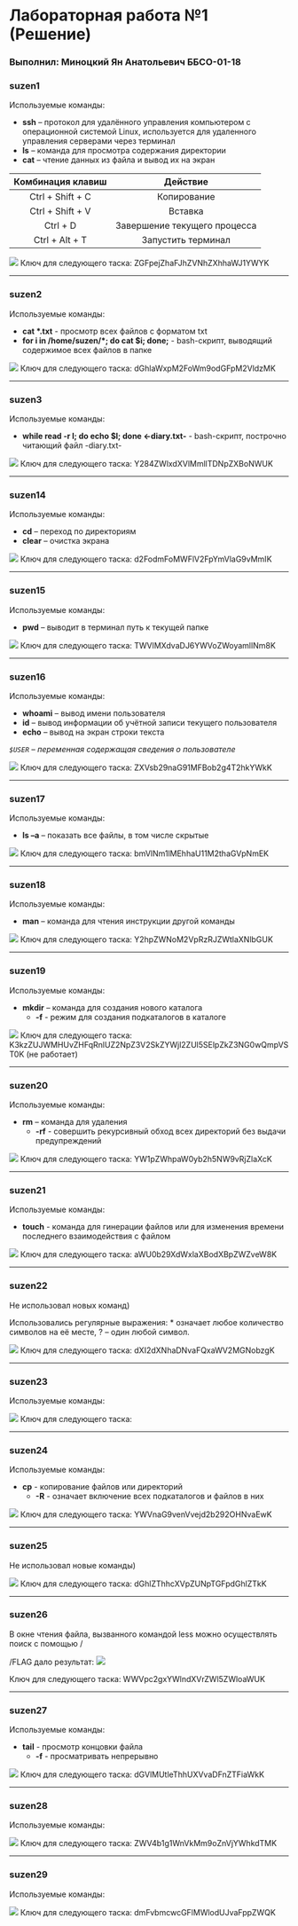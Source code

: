 # Лабораторная работа №1 (Решение)
###  Выполнил: Миноцкий Ян Анатольевич ББСО-01-18

### suzen1
Используемые команды:
- **ssh** – протокол для удалённого управления компьютером с операционной системой Linux, используется для удаленного управления серверами через терминал
-  **ls** – команда для просмотра содержания директории
- **cat** – чтение данных из файла и вывод их на экран

|  Комбинация клавиш | Действие  |
| :------------: | :------------: |
| Ctrl + Shift + C  |  Копирование |
| Ctrl + Shift + V  |  Вставка |
| Ctrl + D   | Завершение текущего процесса  |
| Ctrl + Alt + T  | Запустить терминал |

![](https://github.com/Yan-Minotskiy/labOS/blob/master/screenshots/1.png)
Ключ для следующего таска: ZGFpejZhaFJhZVNhZXhhaWJ1YWYK

------------

### suzen2
Используемые команды:
- **cat \*.txt** - просмотр всех файлов с форматом txt
-  **for i in /home/suzen/*; do cat $i; done;** - bash-скрипт, выводящий содержимое всех файлов в папке

![](https://github.com/Yan-Minotskiy/labOS/blob/master/screenshots/2.png)
Ключ для следующего таска: dGhlaWxpM2FoWm9odGFpM2VldzMK

------------

### suzen3
Используемые команды:
-  **while read -r l; do echo $l; done <-diary.txt-** - bash-скрипт, построчно читающий файл -diary.txt-

![](https://github.com/Yan-Minotskiy/labOS/blob/master/screenshots/3.png)
Ключ для следующего таска: Y284ZWlxdXVlMmllTDNpZXBoNWUK

------------

### suzen14
Используемые команды:
- **cd** – переход по директориям
- **clear** – очистка экрана

![](https://github.com/Yan-Minotskiy/labOS/blob/master/screenshots/14.png)
Ключ для следующего таска: d2FodmFoMWFlV2FpYmVlaG9vMmIK

------------

### suzen15
Используемые команды:
- **pwd** – выводит в терминал путь к текущей папке

![](https://github.com/Yan-Minotskiy/labOS/blob/master/screenshots/15.png)
Ключ для следующего таска: TWVlMXdvaDJ6YWVoZWoyamllNm8K

------------

### suzen16
Используемые команды:
- **whoami** – вывод имени пользователя
- **id** – вывод информации об учётной записи текущего пользователя
- **echo** – вывод на экран строки текста

*`$USER` – переменная содержащая сведения о пользователе*

![](https://github.com/Yan-Minotskiy/labOS/blob/master/screenshots/16.png)
Ключ для следующего таска: ZXVsb29naG91MFBob2g4T2hkYWkK

------------

### suzen17
Используемые команды:
- **ls –a** – показать все файлы, в том числе скрытые

![](https://github.com/Yan-Minotskiy/labOS/blob/master/screenshots/17.png)
Ключ для следующего таска: bmVlNm1lMEhhaU11M2thaGVpNmEK

------------

### suzen18
Используемые команды:
- **man** – команда для чтения инструкции другой команды

![](https://github.com/Yan-Minotskiy/labOS/blob/master/screenshots/18.png)
Ключ для следующего таска: Y2hpZWNoM2VpRzRJZWtlaXNlbGUK

------------

### suzen19
Используемые команды:
- **mkdir** – команда для создания нового каталога
  - **-f** - режим для создания подкаталогов в каталоге
  
![](https://github.com/Yan-Minotskiy/labOS/blob/master/screenshots/19.png)
Ключ для следующего таска: K3kzZUJWMHUvZHFqRnlUZ2NpZ3V2SkZYWjl2ZUl5SElpZkZ3NG0wQmpVST0K (не работает)

------------

### suzen20
Используемые команды:
- **rm** – команда для удаления
  - **-rf** - совершить рекурсивный обход всех директорий без выдачи предупреждений
  
![](https://github.com/Yan-Minotskiy/labOS/blob/master/screenshots/20.png)
Ключ для следующего таска: YW1pZWhpaW0yb2h5NW9vRjZlaXcK

------------

### suzen21
Используемые команды:
- **touch** - команда для гинерации файлов или для изменения времени последнего взаимодействия с файлом

![](https://github.com/Yan-Minotskiy/labOS/blob/master/screenshots/21.png)
Ключ для следующего таска: aWU0b29XdWxlaXBodXBpZWZveW8K

------------

### suzen22
Не использовал новых команд)

Использовались регулярные выражения:
\* означает любое количество символов на её месте, ? – один любой символ.

![](https://github.com/Yan-Minotskiy/labOS/blob/master/screenshots/22.png)
Ключ для следующего таска: dXI2dXNhaDNvaFQxaWV2MGNobzgK

------------

### suzen23
Используемые команды:

![](https://github.com/Yan-Minotskiy/labOS/blob/master/screenshots/23.png)
Ключ для следующего таска: 

------------

### suzen24
Используемые команды:
- **cp** - копирование файлов или директорий
  - **-R** - означает включение всех подкаталогов и файлов в них 

![](https://github.com/Yan-Minotskiy/labOS/blob/master/screenshots/24.png)
Ключ для следующего таска: YWVnaG9venVvejd2b292OHNvaEwK

------------

### suzen25
Не использовал новые команды)

![](https://github.com/Yan-Minotskiy/labOS/blob/master/screenshots/25.png)
Ключ для следующего таска: dGhlZThhcXVpZUNpTGFpdGhlZTkK

------------

### suzen26
В окне чтения файла, вызванного командой less можно осуществлять поиск с помощью \/

\/FLAG дало результат:
![](https://github.com/Yan-Minotskiy/labOS/blob/master/screenshots/26.png)

Ключ для следующего таска: WWVpc2gxYWlndXVrZWl5ZWloaWUK

------------

### suzen27
Используемые команды:
- **tail** - просмотр концовки файла
  - **-f** - просматривать непрерывно

![](https://github.com/Yan-Minotskiy/labOS/blob/master/screenshots/27.png)
Ключ для следующего таска: dGVlMUtleThhUXVvaDFnZTFiaWkK

------------

### suzen28
Используемые команды:

![](https://github.com/Yan-Minotskiy/labOS/blob/master/screenshots/28.png)
Ключ для следующего таска: ZWV4b1g1WnVkMm9oZnVjYWhkdTMK

------------

### suzen29
Используемые команды:

![](https://github.com/Yan-Minotskiy/labOS/blob/master/screenshots/29.png)
Ключ для следующего таска: dmFvbmcwcGFlMWlodUJvaFppZWQK
